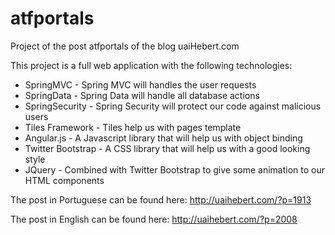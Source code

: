 atfportals
===========

Project of the post atfportals of the blog uaiHebert.com

This project is a full web application with the following technologies:
* SpringMVC - Spring MVC will handles the user requests
* SpringData - Spring Data will handle all database actions
* SpringSecurity - Spring Security will protect our code against malicious users
* Tiles Framework - Tiles help us with pages template
* Angular.js - A Javascript library that will help us with object binding
* Twitter Bootstrap - A CSS library that will help us with a good looking style
* JQuery - Combined with Twitter Bootstrap to give some animation to our HTML components

The post in Portuguese can be found here: http://uaihebert.com/?p=1913

The post in English can be found here: http://uaihebert.com/?p=2008
